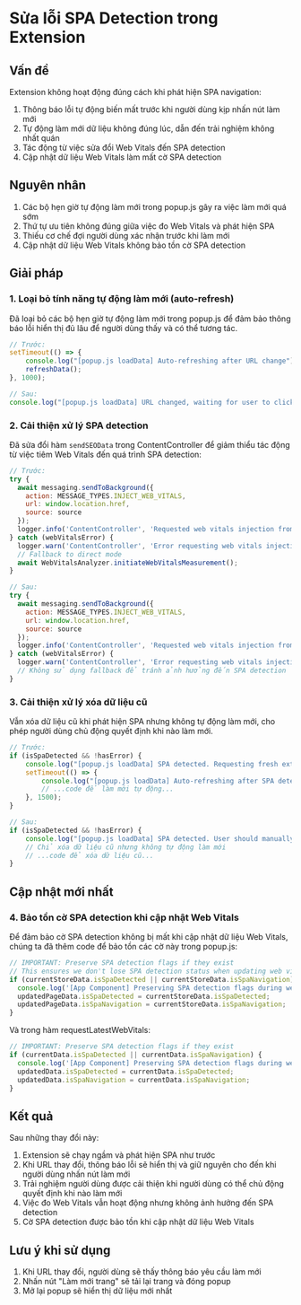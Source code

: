 # Sửa lỗi SPA Detection trong Extension

## Vấn đề
Extension không hoạt động đúng cách khi phát hiện SPA navigation:
1. Thông báo lỗi tự động biến mất trước khi người dùng kịp nhấn nút làm mới
2. Tự động làm mới dữ liệu không đúng lúc, dẫn đến trải nghiệm không nhất quán
3. Tác động từ việc sửa đổi Web Vitals đến SPA detection
4. Cập nhật dữ liệu Web Vitals làm mất cờ SPA detection

## Nguyên nhân
1. Các bộ hẹn giờ tự động làm mới trong popup.js gây ra việc làm mới quá sớm
2. Thứ tự ưu tiên không đúng giữa việc đo Web Vitals và phát hiện SPA
3. Thiếu cơ chế đợi người dùng xác nhận trước khi làm mới
4. Cập nhật dữ liệu Web Vitals không bảo tồn cờ SPA detection

## Giải pháp

### 1. Loại bỏ tính năng tự động làm mới (auto-refresh)
Đã loại bỏ các bộ hẹn giờ tự động làm mới trong popup.js để đảm bảo thông báo lỗi hiển thị đủ lâu để người dùng thấy và có thể tương tác.

```javascript
// Trước:
setTimeout(() => {
    console.log("[popup.js loadData] Auto-refreshing after URL change");
    refreshData();
}, 1000);

// Sau:
console.log("[popup.js loadData] URL changed, waiting for user to click refresh button");
```

### 2. Cải thiện xử lý SPA detection
Đã sửa đổi hàm `sendSEOData` trong ContentController để giảm thiểu tác động từ việc tiêm Web Vitals đến quá trình SPA detection:

```javascript
// Trước:
try {
  await messaging.sendToBackground({
    action: MESSAGE_TYPES.INJECT_WEB_VITALS,
    url: window.location.href,
    source: source
  });
  logger.info('ContentController', 'Requested web vitals injection from background');
} catch (webVitalsError) {
  logger.warn('ContentController', 'Error requesting web vitals injection, falling back to direct mode', webVitalsError);
  // Fallback to direct mode
  await WebVitalsAnalyzer.initiateWebVitalsMeasurement();
}

// Sau:
try {
  await messaging.sendToBackground({
    action: MESSAGE_TYPES.INJECT_WEB_VITALS,
    url: window.location.href,
    source: source
  });
  logger.info('ContentController', 'Requested web vitals injection from background');
} catch (webVitalsError) {
  logger.warn('ContentController', 'Error requesting web vitals injection, ignoring', webVitalsError);
  // Không sử dụng fallback để tránh ảnh hưởng đến SPA detection
}
```

### 3. Cải thiện xử lý xóa dữ liệu cũ
Vẫn xóa dữ liệu cũ khi phát hiện SPA nhưng không tự động làm mới, cho phép người dùng chủ động quyết định khi nào làm mới.

```javascript
// Trước:
if (isSpaDetected && !hasError) {
    console.log("[popup.js loadData] SPA detected. Requesting fresh extraction after short delay...");
    setTimeout(() => {
        console.log("[popup.js loadData] Auto-refreshing after SPA detection");
        // ...code để làm mới tự động...
    }, 1500);
}

// Sau:
if (isSpaDetected && !hasError) {
    console.log("[popup.js loadData] SPA detected. User should manually refresh when ready.");
    // Chỉ xóa dữ liệu cũ nhưng không tự động làm mới
    // ...code để xóa dữ liệu cũ...
}
```

## Cập nhật mới nhất

### 4. Bảo tồn cờ SPA detection khi cập nhật Web Vitals
Để đảm bảo cờ SPA detection không bị mất khi cập nhật dữ liệu Web Vitals, chúng ta đã thêm code để bảo tồn các cờ này trong popup.js:

```javascript
// IMPORTANT: Preserve SPA detection flags if they exist
// This ensures we don't lose SPA detection status when updating web vitals
if (currentStoreData.isSpaDetected || currentStoreData.isSpaNavigation) {
  console.log('[App Component] Preserving SPA detection flags during web vitals update');
  updatedPageData.isSpaDetected = currentStoreData.isSpaDetected;
  updatedPageData.isSpaNavigation = currentStoreData.isSpaNavigation;
}
```

Và trong hàm requestLatestWebVitals:

```javascript
// IMPORTANT: Preserve SPA detection flags if they exist
if (currentData.isSpaDetected || currentData.isSpaNavigation) {
  console.log('[App Component] Preserving SPA detection flags during web vitals request');
  updatedData.isSpaDetected = currentData.isSpaDetected;
  updatedData.isSpaNavigation = currentData.isSpaNavigation;
}
```

## Kết quả

Sau những thay đổi này:
1. Extension sẽ chạy ngầm và phát hiện SPA như trước
2. Khi URL thay đổi, thông báo lỗi sẽ hiển thị và giữ nguyên cho đến khi người dùng nhấn nút làm mới
3. Trải nghiệm người dùng được cải thiện khi người dùng có thể chủ động quyết định khi nào làm mới
4. Việc đo Web Vitals vẫn hoạt động nhưng không ảnh hưởng đến SPA detection
5. Cờ SPA detection được bảo tồn khi cập nhật dữ liệu Web Vitals

## Lưu ý khi sử dụng
1. Khi URL thay đổi, người dùng sẽ thấy thông báo yêu cầu làm mới
2. Nhấn nút "Làm mới trang" sẽ tải lại trang và đóng popup
3. Mở lại popup sẽ hiển thị dữ liệu mới nhất
